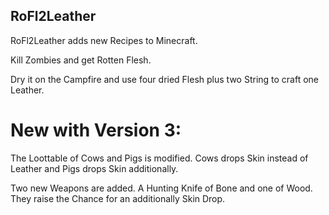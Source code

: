 ## RoFl2Leather

RoFl2Leather adds new Recipes to Minecraft.

Kill Zombies and get Rotten Flesh. 

Dry it on the Campfire and use four dried Flesh plus two String to craft one Leather.

# New with Version 3:

The Loottable of Cows and Pigs is modified. Cows drops Skin instead of Leather and Pigs drops Skin additionally.

Two new Weapons are added. A Hunting Knife of Bone and one of Wood. They raise the Chance for an additionally Skin Drop.
